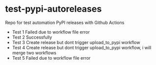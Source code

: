 # test-pypi-autoreleases
Repo for test automation PyPI releases with Github Actions

* Test 1 Failed due to workflow file error
* Test 2 Successfully
* Test 3 Create release but dont trigger upload_to_pypi workflow
* Test 4 Create release but dont trigger upload_to_pypi workflow, i will merge two workflows
* Test 5 Failed due to workflow file error
